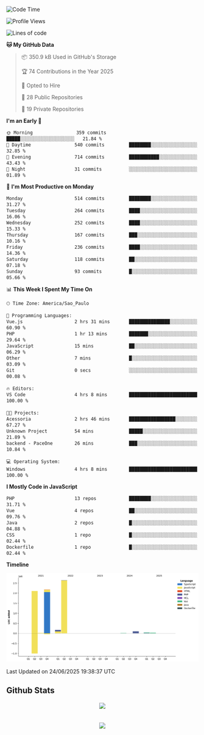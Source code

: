  
<!--START_SECTION:waka-->
![Code Time](http://img.shields.io/badge/Code%20Time-1%2C894%20hrs%2017%20mins-blue)

![Profile Views](http://img.shields.io/badge/Profile%20Views-0-blue)

![Lines of code](https://img.shields.io/badge/From%20Hello%20World%20I%27ve%20Written-7.2%20million%20lines%20of%20code-blue)

**🐱 My GitHub Data** 

> 📦 350.9 kB Used in GitHub's Storage 
 > 
> 🏆 74 Contributions in the Year 2025
 > 
> 💼 Opted to Hire
 > 
> 📜 28 Public Repositories 
 > 
> 🔑 19 Private Repositories 
 > 
**I'm an Early 🐤** 

```text
🌞 Morning                359 commits         █████░░░░░░░░░░░░░░░░░░░░   21.84 % 
🌆 Daytime                540 commits         ████████░░░░░░░░░░░░░░░░░   32.85 % 
🌃 Evening                714 commits         ███████████░░░░░░░░░░░░░░   43.43 % 
🌙 Night                  31 commits          ░░░░░░░░░░░░░░░░░░░░░░░░░   01.89 % 
```
📅 **I'm Most Productive on Monday** 

```text
Monday                   514 commits         ████████░░░░░░░░░░░░░░░░░   31.27 % 
Tuesday                  264 commits         ████░░░░░░░░░░░░░░░░░░░░░   16.06 % 
Wednesday                252 commits         ████░░░░░░░░░░░░░░░░░░░░░   15.33 % 
Thursday                 167 commits         ███░░░░░░░░░░░░░░░░░░░░░░   10.16 % 
Friday                   236 commits         ████░░░░░░░░░░░░░░░░░░░░░   14.36 % 
Saturday                 118 commits         ██░░░░░░░░░░░░░░░░░░░░░░░   07.18 % 
Sunday                   93 commits          █░░░░░░░░░░░░░░░░░░░░░░░░   05.66 % 
```


📊 **This Week I Spent My Time On** 

```text
🕑︎ Time Zone: America/Sao_Paulo

💬 Programming Languages: 
Vue.js                   2 hrs 31 mins       ███████████████░░░░░░░░░░   60.90 % 
PHP                      1 hr 13 mins        ███████░░░░░░░░░░░░░░░░░░   29.64 % 
JavaScript               15 mins             ██░░░░░░░░░░░░░░░░░░░░░░░   06.29 % 
Other                    7 mins              █░░░░░░░░░░░░░░░░░░░░░░░░   03.09 % 
Git                      0 secs              ░░░░░░░░░░░░░░░░░░░░░░░░░   00.08 % 

🔥 Editors: 
VS Code                  4 hrs 8 mins        █████████████████████████   100.00 % 

🐱‍💻 Projects: 
Acessoria                2 hrs 46 mins       █████████████████░░░░░░░░   67.27 % 
Unknown Project          54 mins             █████░░░░░░░░░░░░░░░░░░░░   21.89 % 
backend - PaceOne        26 mins             ███░░░░░░░░░░░░░░░░░░░░░░   10.84 % 

💻 Operating System: 
Windows                  4 hrs 8 mins        █████████████████████████   100.00 % 
```

**I Mostly Code in JavaScript** 

```text
PHP                      13 repos            ████████░░░░░░░░░░░░░░░░░   31.71 % 
Vue                      4 repos             ██░░░░░░░░░░░░░░░░░░░░░░░   09.76 % 
Java                     2 repos             █░░░░░░░░░░░░░░░░░░░░░░░░   04.88 % 
CSS                      1 repo              █░░░░░░░░░░░░░░░░░░░░░░░░   02.44 % 
Dockerfile               1 repo              █░░░░░░░░░░░░░░░░░░░░░░░░   02.44 % 
```



**Timeline**

![Lines of Code chart](https://raw.githubusercontent.com/MaueDev/MaueDev/main/assets/bar_graph.png)


 Last Updated on 24/06/2025 19:38:37 UTC
<!--END_SECTION:waka-->

## Github Stats  
<div align="center"><img src="https://github-readme-stats.vercel.app/api/top-langs/?username=MaueDev&hide_border=true&layout=compact" align="center" /></div>  

<br/>  

<br/>  

<div align="center">
<img src="https://komarev.com/ghpvc/?username=MaueDev&&style=flat-square" align="center" />
</div>  
  
